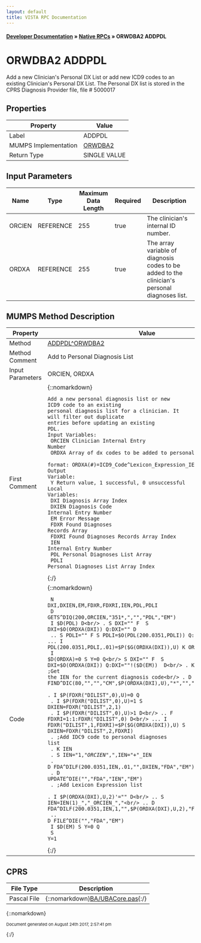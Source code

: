 ```yaml
---
layout: default
title: VISTA RPC Documentation
---
```


#### [Developer Documentation](../index) &#187; [Native RPCs](TableOfContents) &#187; ORWDBA2 ADDPDL<br/>
# ORWDBA2 ADDPDL

Add a new Clinician's Personal DX List or add new ICD9 codes to an existing Clinician's Personal DX List. The Personal DX list is stored in the CPRS Diagnosis Provider file, file # 5000017

## Properties

Property | Value
--- | ---
Label | ADDPDL
MUMPS Implementation | [ORWDBA2](http://code.osehra.org/dox/Routine_ORWDBA2_source.html)
Return Type | SINGLE VALUE


## Input Parameters

Name | Type | Maximum Data Length | Required | Description
--- | --- | --- | --- | ---
ORCIEN | REFERENCE | 255 | true | The clinician&#x27;s internal ID number.
ORDXA | REFERENCE | 255 | true | The array variable of diagnosis codes to be added to the clinician&#x27;s personal diagnoses list.



## MUMPS Method Description

Property | Value
--- | ---
Method | [ADDPDL^ORWDBA2](http://code.osehra.org/dox/Routine_ORWDBA2_source.html)
Method Comment | Add to Personal Diagnosis List
Input Parameters | ORCIEN, ORDXA
First Comment | {::nomarkdown}<pre><code>Add a new personal diagnosis list or new ICD9 code to an existing<br/>personal diagnosis list for a clinician. It will filter out duplicate<br/>entries before updating an existing PDL.<br/>Input Variables:<br/>  ORCIEN       Clinician Internal Entry Number<br/>  ORDXA        Array of dx codes to be added to personal dx list<br/>               format: ORDXA(#)=ICD9_Code^Lexicon_Expression_IEN<br/>Output Variable:<br/>  Y            Return value, 1 successful, 0 unsuccessful<br/>Local Variables:<br/>  DXI          Diagnosis Array Index<br/>  DXIEN        Diagnosis Code Internal Entry Number<br/>  EM           Error Message<br/>  FDXR         Found Diagnoses Records Array<br/>  FDXRI        Found Diagnoses Records Array Index<br/>  IEN          Internal Entry Number<br/>  PDL          Personal Diagnoses List Array<br/>  PDLI         Personal Diagnoses List Array Index</code></pre>{:/}
Code | {::nomarkdown}<pre><code> N DXI,DXIEN,EM,FDXR,FDXRI,IEN,PDL,PDLI<br/> D GETS^DIQ(200,ORCIEN,"351*,","","PDL","EM")<br/> I $D(PDL) D<br/> . S DXI="" F  S DXI=$O(ORDXA(DXI)) Q:DXI=""  D<br/> .. S PDLI="" F  S PDLI=$O(PDL(200.0351,PDLI)) Q:PDLI=""  D<br/> ... I PDL(200.0351,PDLI,.01)=$P($G(ORDXA(DXI)),U) K ORDXA(DXI)<br/> I $D(ORDXA)=0 S Y=0 Q<br/> S DXI="" F  S DXI=$O(ORDXA(DXI)) Q:DXI=""!($D(EM))  D<br/> . K FDXR,EM<br/> . ;Get the IEN for the current diagnosis code<br/> . D FIND^DIC(80,"","","CM",$P(ORDXA(DXI),U),"*","","","","FDXR","EM")<br/> . I $P(FDXR("DILIST",0),U)=0 Q<br/> . I $P(FDXR("DILIST",0),U)=1 S DXIEN=FDXR("DILIST",2,1)<br/> . I $P(FDXR("DILIST",0),U)>1 D<br/> .. F FDXRI=1:1:FDXR("DILIST",0) D<br/> ... I FDXR("DILIST",1,FDXRI)=$P($G(ORDXA(DXI)),U) S DXIEN=FDXR("DILIST",2,FDXRI)<br/> . ;Add IDC9 code to personal diagnoses list<br/> . K IEN<br/> . S IEN="1,"_ORCIEN_",",IEN="+"_IEN<br/> . D FDA^DILF(200.0351,IEN,.01,"",DXIEN,"FDA","EM")<br/> . D UPDATE^DIE("","FDA","IEN","EM")<br/> . ;Add Lexicon Expression list<br/> . I $P(ORDXA(DXI),U,2)'="" D<br/> .. S IEN=IEN(1)_","_ORCIEN_","<br/> .. D FDA^DILF(200.0351,IEN,1,"",$P(ORDXA(DXI),U,2),"FDA","EM")<br/> .. D FILE^DIE("","FDA","EM")<br/> I $D(EM) S Y=0 Q<br/> S Y=1</code></pre>{:/}



## CPRS

File Type | Description
--- | ---
Pascal File | {::nomarkdown}<a href="https://github.com/OSEHRA/VistA/blob/master/Packages/Order%20Entry%20Results%20Reporting/CPRS/CPRS-Chart/BA/UBACore.pas">BA/UBACore.pas</a>{:/}

{::nomarkdown} <br/><p style="font-size: 11px">Document generated on August 24th 2017, 2:57:41 pm</p>{:/}